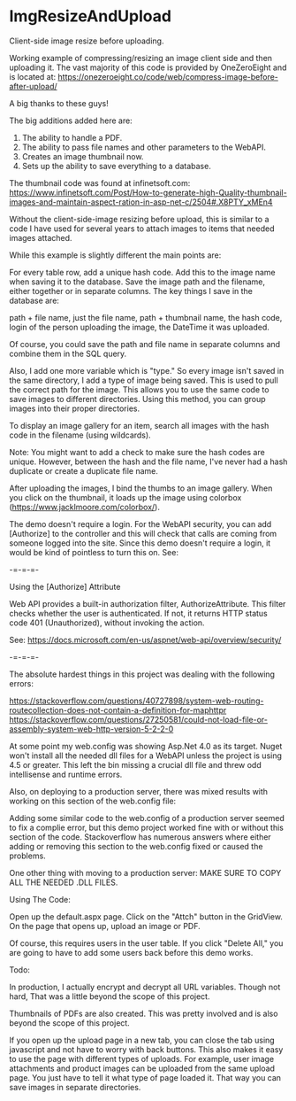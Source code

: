# ImgResizeAndUpload
Client-side image resize before uploading.

Working example of compressing/resizing an image client side and then uploading it.
The vast majority of this code is provided by OneZeroEight and is located at:
https://onezeroeight.co/code/web/compress-image-before-after-upload/

A big thanks to these guys!

The big additions added here are:

1) The ability to handle a PDF.
2) The ability to pass file names and other parameters to the WebAPI.
3) Creates an image thumbnail now.
4) Sets up the ability to save everything to a database.

The thumbnail code was found at infinetsoft.com:
https://www.infinetsoft.com/Post/How-to-generate-high-Quality-thumbnail-images-and-maintain-aspect-ration-in-asp-net-c/2504#.X8PTY_xMEn4

Without the client-side-image resizing before upload, this is similar to a code I have used for several years to attach images to items that needed images attached.

While this example is slightly different the main points are:

For every table row, add a unique hash code. Add this to the image name when saving it to the database. Save the image path and the filename, either together or in separate columns. The key things I save in the database are:

path + file name, just the file name, path + thumbnail name, the hash code, login of the person uploading the image, the DateTime it was uploaded.

Of course, you could save the path and file name in separate columns and combine them in the SQL query.

Also, I add one more variable which is "type." So every image isn't saved in the same directory, I add a type of image being saved. This is used to pull the correct path for the image. This allows you to use the same code to save images to different directories. Using this method, you can group images into their proper directories.


To display an image gallery for an item, search all images with the hash code in the filename (using wildcards).

Note: You might want to add a check to make sure the hash codes are unique. However, between the hash and the file name, I've never had a hash duplicate or create a duplicate file name.

After uploading the images, I bind the thumbs to an image gallery. When you click on the thumbnail, it loads up the image using colorbox (https://www.jacklmoore.com/colorbox/).

The demo doesn't require a login. For the WebAPI security, you can add [Authorize] to the controller and this will check that calls are coming from someone logged into the site. Since this demo doesn't require a login, it would be kind of pointless to turn this on. See:

-=-=-=-

   Using the [Authorize] Attribute

   Web API provides a built-in authorization filter, AuthorizeAttribute. This filter checks
   whether the user is authenticated. If not, it returns HTTP status code 401 (Unauthorized),
   without invoking the action.

   See: https://docs.microsoft.com/en-us/aspnet/web-api/overview/security/
   
-=-=-=-   

The absolute hardest things in this project was dealing with the following errors:

https://stackoverflow.com/questions/40727898/system-web-routing-routecollection-does-not-contain-a-definition-for-maphttpr
https://stackoverflow.com/questions/27250581/could-not-load-file-or-assembly-system-web-http-version-5-2-2-0

At some point my web.config was showing Asp.Net 4.0 as its target. Nuget won't install all the needed dll files for a WebAPI unless the project is using 4.5 or greater. This left the bin missing a crucial dll file and threw odd intellisense and runtime errors.

Also, on deploying to a production server, there was mixed results with working on this section of the web.config file:

<runtime>
    <assemblyBinding xmlns="urn:schemas-microsoft-com:asm.v1">
      <dependentAssembly>
        <assemblyIdentity name="DllName" publicKeyToken="f94615aa0424f9eb" culture="neutral" />
        <bindingRedirect oldVersion="0.0.0.0-1.31.1789.0" newVersion="1.31.1789.0" />
      </dependentAssembly>
</runtime>

Adding some similar code to the web.config of a production server seemed to fix a complie error, but this demo project worked fine with or without this section of the code. Stackoverflow has numerous answers where either adding or removing this section to the web.config fixed or caused the problems.

One other thing with moving to a production server: MAKE SURE TO COPY ALL THE NEEDED .DLL FILES.

Using The Code:

Open up the default.aspx page. Click on the "Attch" button in the GridView.
On the page that opens up, upload an image or PDF.

Of course, this requires users in the user table. If you click "Delete All," you are going to have to add some users back before this demo works.

Todo:

In production, I actually encrypt and decrypt all URL variables. Though not hard, That was a little beyond the scope of this project.

Thumbnails of PDFs are also created. This was pretty involved and is also beyond the scope of this project.

If you open up the upload page in a new tab, you can close the tab using javascript and not have to worry with back buttons. This also makes it easy to use the page with different types of uploads. For example, user image attachments and product images can be uploaded from the same upload page. You just have to tell it what type of page loaded it. That way you can save images in separate directories.




